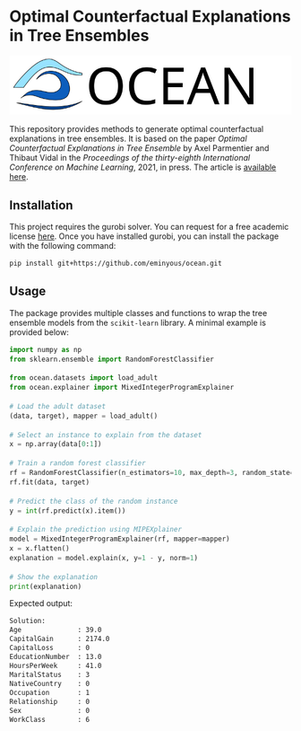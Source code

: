 # Optimal Counterfactual Explanations in Tree Ensembles

![Logo](logo.svg)

This repository provides methods to generate optimal counterfactual explanations in tree ensembles.
It is based on the paper *Optimal Counterfactual Explanations in Tree Ensemble* by Axel Parmentier and Thibaut Vidal in the *Proceedings of the thirty-eighth International Conference on Machine Learning*, 2021, in press. The article is [available here](http://proceedings.mlr.press/v139/parmentier21a/parmentier21a.pdf).

## Installation

This project requires the gurobi solver. You can request for a free academic license [here](https://www.gurobi.com/academia/academic-program-and-licenses/). Once you have installed gurobi, you can install the package with the following command:

```bash
pip install git+https://github.com/eminyous/ocean.git
```

## Usage

The package provides multiple classes and functions to wrap the tree ensemble models from the `scikit-learn` library. A minimal example is provided below:

```python
import numpy as np
from sklearn.ensemble import RandomForestClassifier

from ocean.datasets import load_adult
from ocean.explainer import MixedIntegerProgramExplainer

# Load the adult dataset
(data, target), mapper = load_adult()

# Select an instance to explain from the dataset
x = np.array(data[0:1])

# Train a random forest classifier
rf = RandomForestClassifier(n_estimators=10, max_depth=3, random_state=42)
rf.fit(data, target)

# Predict the class of the random instance
y = int(rf.predict(x).item())

# Explain the prediction using MIPEXplainer
model = MixedIntegerProgramExplainer(rf, mapper=mapper)
x = x.flatten()
explanation = model.explain(x, y=1 - y, norm=1)

# Show the explanation
print(explanation)
```
Expected output:
```
Solution:
Age              : 39.0
CapitalGain      : 2174.0
CapitalLoss      : 0
EducationNumber  : 13.0
HoursPerWeek     : 41.0
MaritalStatus    : 3
NativeCountry    : 0
Occupation       : 1
Relationship     : 0
Sex              : 0
WorkClass        : 6
```
